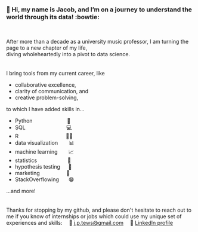 ### :wave: Hi, my name is Jacob, and I’m on a journey to understand the world through its data! :bowtie:
<br/>

After more than a decade as a university music professor, I am turning the page to a new chapter of my life, \
diving wholeheartedly into a pivot to data science.
<br/>
<br/>
<br/>
I bring tools from my current career, like
- collaborative excellence,
- clarity of communication, and 
- creative problem-solving,


to which I have added skills in...
- Python &emsp;&emsp;&emsp;&emsp;&emsp;&ensp;&nbsp;&nbsp; :snake:
- SQL &emsp;&emsp;&emsp;&emsp;&emsp;&emsp;&emsp;&nbsp; :computer:
- R &emsp;&emsp;&emsp;&emsp;&emsp;&emsp;&emsp;&emsp;&ensp; :pirate_flag:
- data visualization &emsp;&nbsp;&nbsp; :bar_chart:
- machine learning &emsp;&nbsp;&nbsp; :chart_with_upwards_trend:
- statistics &emsp;&emsp;&emsp;&emsp;&emsp;&nbsp; :abacus:
- hypothesis testing &emsp; :test_tube:
- marketing &emsp;&emsp;&emsp;&emsp;&nbsp;&nbsp; :money_with_wings:
- StackOverflowing &emsp;&nbsp; :grin:

...and more!
<br/>
<br/>
<br/>
Thanks for stopping by my github, and please don't hesitate to reach out to me if you know of internships or jobs which could use my unique set of experiences and skills:
&emsp;:email: [j.p.tews@gmail.com](mailto:j.p.tews@gmail.com)
&emsp;:link: [LinkedIn profile](https://www.linkedin.com/in/jacob-tews/)

<!---
JacobTews/JacobTews is a ✨ special ✨ repository because its `README.md` (this file) appears on your GitHub profile.
You can click the Preview link to take a look at your changes.
--->
